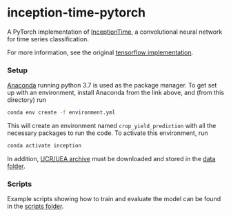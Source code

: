 # inception-time-pytorch

A PyTorch implementation of [InceptionTime](https://arxiv.org/pdf/1909.04939.pdf), a convolutional neural network for
time series classification.

For more information, see the original [tensorflow implementation](https://github.com/hfawaz/InceptionTime).

### Setup

[Anaconda](https://www.anaconda.com/download/#macos) running python 3.7 is used as the package manager. To get set up
with an environment, install Anaconda from the link above, and (from this directory) run

```bash
conda env create -f environment.yml
```
This will create an environment named `crop_yield_prediction` with all the necessary packages to run the code. To 
activate this environment, run

```bash
conda activate inception
```

In addition, [UCR/UEA archive](https://www.cs.ucr.edu/~eamonn/time_series_data/) must be downloaded and stored in the 
[data folder](data).

### Scripts

Example scripts showing how to train and evaluate the model can be found in the [scripts folder](scripts).
